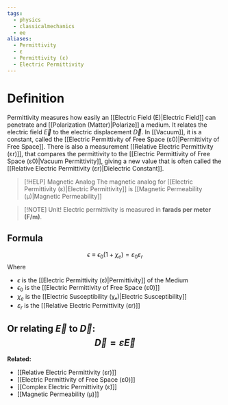 ```yaml
---
tags:
  - physics
  - classicalmechanics
  - ee
aliases:
  - Permittivity
  - ε
  - Permittivity (ε)
  - Electric Permittivity
---
```

# Definition
Permittivity measures how easily an [[Electric Field (E)|Electric Field]] can penetrate and [[Polarization (Matter)|Polarize]] a medium. It relates the electric field $\vec{E}$ to the electric displacement $\vec{D}$. In [[Vacuum]], it is a constant, called the [[Electric Permittivity of Free Space (ε0)|Permittivity of Free Space]]. There is also a measurement [[Relative Electric Permittivity (εr)]], that compares the permittivity to the [[Electric Permittivity of Free Space (ε0)|Vacuum Permittivity]], giving a new value that is often called the [[Relative Electric Permittivity (εr)|Dielectric Constant]]. 

> [!HELP] Magnetic Analog
> The magnetic analog for [[Electric Permittivity (ε)|Electric Permittivity]] is [[Magnetic Permeability (μ)|Magnetic Permeability]]

> [!NOTE] Unit!
> Electric permittivity is measured in **farads per meter (F/m)**.

## Formula 
$$
\epsilon \equiv \epsilon_{0}(1+\chi_{e}) = \varepsilon_{0} \varepsilon _{r} 
$$
Where
- $\epsilon$ is the [[Electric Permittivity (ε)|Permittivity]] of the Medium
- $\epsilon_{0}$ is the [[Electric Permittivity of Free Space (ε0)]]
- $\chi _e$ is the [[Electric Susceptibility (χₑ)|Electric Susceptibility]]
- $\varepsilon_r$ is the [[Relative Electric Permittivity (εr)]]

Or relating $\vec{E}$ to $\vec{D}$:
$$
\vec{D} = \varepsilon \vec{E}
$$
---
**Related:**  
- [[Relative Electric Permittivity (εr)]]  
- [[Electric Permittivity of Free Space (ε0)]]  
- [[Complex Electric Permittivity (ε̃)]]  
- [[Magnetic Permeability (μ)]]

